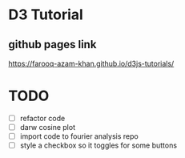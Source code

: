 # D3 Tutorial

## github pages link

https://farooq-azam-khan.github.io/d3js-tutorials/

# TODO

- [ ] refactor code
- [ ] darw cosine plot
- [ ] import code to fourier analysis repo
- [ ] style a checkbox so it toggles for some buttons
